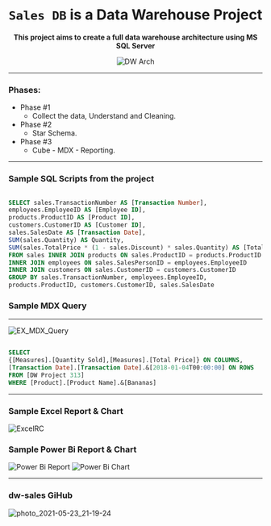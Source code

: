 <div align="center">

# `Sales DB` is a Data Warehouse Project
**This project aims to create a full data warehouse architecture using MS SQL Server**

![DW Arch](https://user-images.githubusercontent.com/54971231/117863142-c03b9900-b293-11eb-8a08-de3f160a8021.png)

</div>

- - - -

### Phases:
  * Phase #1
    * Collect the data, Understand and Cleaning.
  * Phase #2
    * Star Schema.
  * Phase #3
    * Cube - MDX - Reporting.

- - - - 
### Sample SQL Scripts from the project
```sql

SELECT sales.TransactionNumber AS [Transaction Number],
employees.EmployeeID AS [Employee ID],
products.ProductID AS [Product ID],
customers.CustomerID AS [Customer ID],
sales.SalesDate AS [Transaction Date],
SUM(sales.Quantity) AS Quantity,
SUM(sales.TotalPrice * (1 - sales.Discount) * sales.Quantity) AS [Total Price]
FROM sales INNER JOIN products ON sales.ProductID = products.ProductID
INNER JOIN employees ON sales.SalesPersonID = employees.EmployeeID
INNER JOIN customers ON sales.CustomerID = customers.CustomerID
GROUP BY sales.TransactionNumber, employees.EmployeeID,
products.ProductID, customers.CustomerID, sales.SalesDate

```

### Sample MDX Query
- - - -
![EX_MDX_Query](https://user-images.githubusercontent.com/54971231/118966092-a53ee800-b969-11eb-956d-951036d1b908.png)

```sql

SELECT
{[Measures].[Quantity Sold],[Measures].[Total Price]} ON COLUMNS,
[Transaction Date].[Transaction Date].&[2018-01-04T00:00:00] ON ROWS
FROM [DW Project 313]
WHERE [Product].[Product Name].&[Bananas]

```

- - - -

### Sample Excel Report & Chart

![ExcelRC](https://github.com/TawfikYasser/dw-sales/blob/main/Excel%20Report%20%26%20Chart.png)

### Sample Power Bi Report & Chart

![Power Bi Report](https://github.com/TawfikYasser/dw-sales/blob/main/PBR.png)
![Power Bi Chart](https://github.com/TawfikYasser/dw-sales/blob/main/PBC.png)

- - - -

### dw-sales GiHub
![photo_2021-05-23_21-19-24](https://user-images.githubusercontent.com/54971231/119273756-a479b080-bc0c-11eb-9509-f411779ce0e0.jpg)

